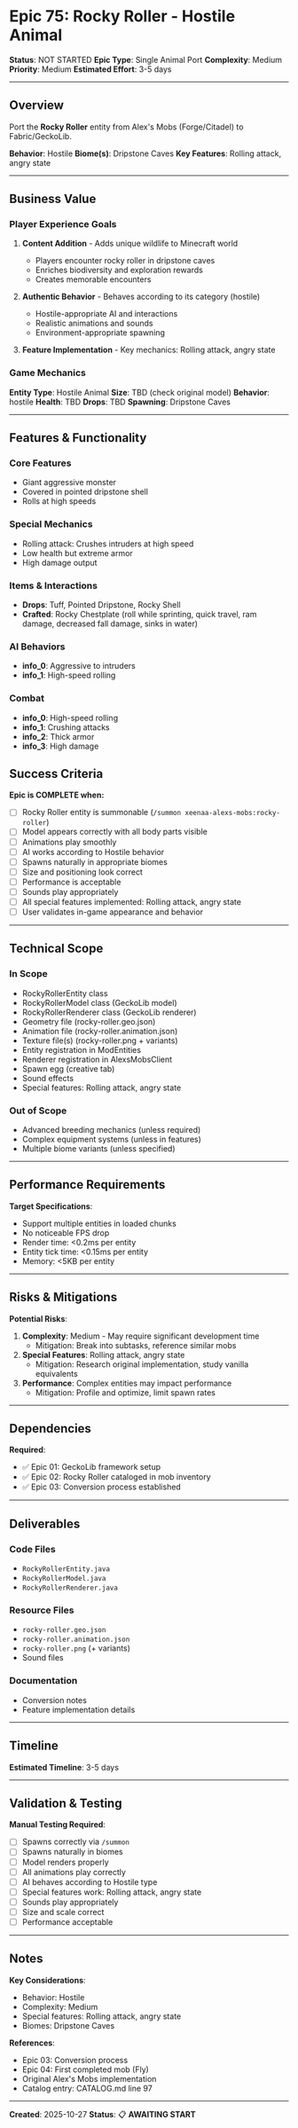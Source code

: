 # Epic 75: Rocky Roller - Hostile Animal

**Status**: NOT STARTED
**Epic Type**: Single Animal Port
**Complexity**: Medium
**Priority**: Medium
**Estimated Effort**: 3-5 days

---

## Overview

Port the **Rocky Roller** entity from Alex's Mobs (Forge/Citadel) to Fabric/GeckoLib.

**Behavior**: Hostile
**Biome(s)**: Dripstone Caves
**Key Features**: Rolling attack, angry state

---

## Business Value

### Player Experience Goals

1. **Content Addition** - Adds unique wildlife to Minecraft world
   - Players encounter rocky roller in dripstone caves
   - Enriches biodiversity and exploration rewards
   - Creates memorable encounters

2. **Authentic Behavior** - Behaves according to its category (hostile)
   - Hostile-appropriate AI and interactions
   - Realistic animations and sounds
   - Environment-appropriate spawning

3. **Feature Implementation** - Key mechanics: Rolling attack, angry state

### Game Mechanics

**Entity Type**: Hostile Animal
**Size**: TBD (check original model)
**Behavior**: hostile
**Health**: TBD
**Drops**: TBD
**Spawning**: Dripstone Caves

---

## Features & Functionality

### Core Features
- Giant aggressive monster
- Covered in pointed dripstone shell
- Rolls at high speeds

### Special Mechanics
- Rolling attack: Crushes intruders at high speed
- Low health but extreme armor
- High damage output

### Items & Interactions
- **Drops**: Tuff, Pointed Dripstone, Rocky Shell
- **Crafted**: Rocky Chestplate (roll while sprinting, quick travel, ram damage, decreased fall damage, sinks in water)

### AI Behaviors
- **info_0**: Aggressive to intruders
- **info_1**: High-speed rolling

### Combat
- **info_0**: High-speed rolling
- **info_1**: Crushing attacks
- **info_2**: Thick armor
- **info_3**: High damage


## Success Criteria

**Epic is COMPLETE when:**

- [ ] Rocky Roller entity is summonable (`/summon xeenaa-alexs-mobs:rocky-roller`)
- [ ] Model appears correctly with all body parts visible
- [ ] Animations play smoothly
- [ ] AI works according to Hostile behavior
- [ ] Spawns naturally in appropriate biomes
- [ ] Size and positioning look correct
- [ ] Performance is acceptable
- [ ] Sounds play appropriately
- [ ] All special features implemented: Rolling attack, angry state
- [ ] User validates in-game appearance and behavior

---

## Technical Scope

### In Scope

- RockyRollerEntity class
- RockyRollerModel class (GeckoLib model)
- RockyRollerRenderer class (GeckoLib renderer)
- Geometry file (rocky-roller.geo.json)
- Animation file (rocky-roller.animation.json)
- Texture file(s) (rocky-roller.png + variants)
- Entity registration in ModEntities
- Renderer registration in AlexsMobsClient
- Spawn egg (creative tab)
- Sound effects
- Special features: Rolling attack, angry state

### Out of Scope

- Advanced breeding mechanics (unless required)
- Complex equipment systems (unless in features)
- Multiple biome variants (unless specified)

---

## Performance Requirements

**Target Specifications**:
- Support multiple entities in loaded chunks
- No noticeable FPS drop
- Render time: <0.2ms per entity
- Entity tick time: <0.15ms per entity
- Memory: <5KB per entity

---

## Risks & Mitigations

**Potential Risks**:
1. **Complexity**: Medium - May require significant development time
   - Mitigation: Break into subtasks, reference similar mobs
2. **Special Features**: Rolling attack, angry state
   - Mitigation: Research original implementation, study vanilla equivalents
3. **Performance**: Complex entities may impact performance
   - Mitigation: Profile and optimize, limit spawn rates

---

## Dependencies

**Required**:
- ✅ Epic 01: GeckoLib framework setup
- ✅ Epic 02: Rocky Roller cataloged in mob inventory
- ✅ Epic 03: Conversion process established

---

## Deliverables

### Code Files
- `RockyRollerEntity.java`
- `RockyRollerModel.java`
- `RockyRollerRenderer.java`

### Resource Files
- `rocky-roller.geo.json`
- `rocky-roller.animation.json`
- `rocky-roller.png` (+ variants)
- Sound files

### Documentation
- Conversion notes
- Feature implementation details

---

## Timeline

**Estimated Timeline**: 3-5 days

---

## Validation & Testing

**Manual Testing Required**:
- [ ] Spawns correctly via `/summon`
- [ ] Spawns naturally in biomes
- [ ] Model renders properly
- [ ] All animations play correctly
- [ ] AI behaves according to Hostile type
- [ ] Special features work: Rolling attack, angry state
- [ ] Sounds play appropriately
- [ ] Size and scale correct
- [ ] Performance acceptable

---

## Notes

**Key Considerations**:
- Behavior: Hostile
- Complexity: Medium
- Special features: Rolling attack, angry state
- Biomes: Dripstone Caves

**References**:
- Epic 03: Conversion process
- Epic 04: First completed mob (Fly)
- Original Alex's Mobs implementation
- Catalog entry: CATALOG.md line 97

---

**Created**: 2025-10-27
**Status**: 📋 **AWAITING START**

